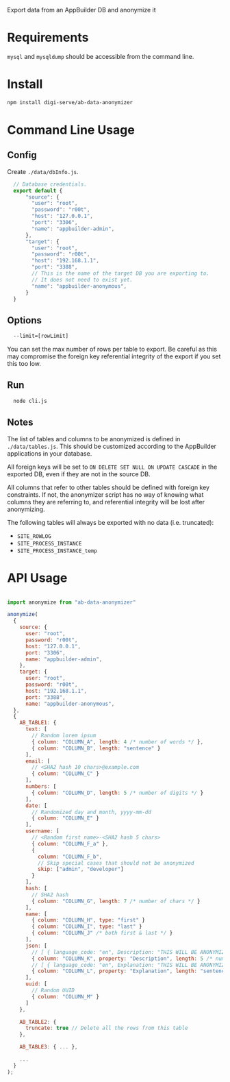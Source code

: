 Export data from an AppBuilder DB and anonymize it

# Requirements

`mysql` and `mysqldump` should be accessible from the command line.

# Install
```sh
npm install digi-serve/ab-data-anonymizer
```

# Command Line Usage

## Config
Create `./data/dbInfo.js`.
```js
  // Database credentials.
  export default {
      "source": {
        "user": "root",
        "password": "r00t",
        "host": "127.0.0.1",
        "port": "3306",
        "name": "appbuilder-admin",
      },
      "target": {
        "user": "root",
        "password": "r00t",
        "host": "192.168.1.1",
        "port": "3388",
        // This is the name of the target DB you are exporting to. 
        // It does not need to exist yet.
        "name": "appbuilder-anonymous",
      }
  }
```

## Options
```sh
  --limit=[rowLimit]
```
You can set the max number of rows per table to export. Be careful as this may compromise the foreign key referential integrity of the export if you set this too low.

## Run
```sh
  node cli.js
```

## Notes

The list of tables and columns to be anonymized is defined in `./data/tables.js`. This should be customized according to the AppBuilder applications in your database.

All foreign keys will be set to `ON DELETE SET NULL ON UPDATE CASCADE` in the exported DB, even if they are not in the source DB.

All columns that refer to other tables should be defined with foreign key constraints. If not, the anonymizer script has no way of knowing what columns they are referring to, and referential integrity will be lost after anonymizing.

The following tables will always be exported with no data (i.e. truncated):
- `SITE_ROWLOG`
- `SITE_PROCESS_INSTANCE`
- `SITE_PROCESS_INSTANCE_temp`

# API Usage

```js

import anonymize from "ab-data-anonymizer"

anonymize(
  {
    source: {
      user: "root",
      password: "r00t",
      host: "127.0.0.1",
      port: "3306",
      name: "appbuilder-admin",
    },
    target: {
      user: "root",
      password: "r00t",
      host: "192.168.1.1",
      port: "3388",
      name: "appbuilder-anonymous",
  },
  {
    AB_TABLE1: {
      text: [
        // Random lorem ipsum
        { column: "COLUMN_A", length: 4 /* number of words */ },
        { column: "COLUMN_B", length: "sentence" }
      ],
      email: [
        // <SHA2 hash 10 chars>@example.com
        { column: "COLUMN_C" }
      ],
      numbers: [
        { column: "COLUMN_D", length: 5 /* number of digits */ }
      ],
      date: [
        // Randomized day and month, yyyy-mm-dd
        { column: "COLUMN_E" }
      ],
      username: [
        // <Random first name>-<SHA2 hash 5 chars>
        { column: "COLUMN_F_a" },
        { 
          column: "COLUMN_F_b", 
          // Skip special cases that should not be anonymized
          skip: ["admin", "developer"]
        }
      ],
      hash: [
        // SHA2 hash
        { column: "COLUMN_G", length: 7 /* number of chars */ }
      ],
      name: [
        { column: "COLUMN_H", type: "first" }
        { column: "COLUMN_I", type: "last" }
        { column: "COLUMN_J" /* both first & last */ }
      ],
      json: [
        // [ { language_code: "en", Description: "THIS WILL BE ANONYMIZED" }, ... ]
        { column: "COLUMN_K", property: "Description", length: 5 /* number of words */ },
        // [ { language_code: "en", Explanation: "THIS WILL BE ANONYMIZED" }, ... ]
        { column: "COLUMN_L", property: "Explanation", length: "sentence" },
      ],
      uuid: [
        // Random UUID
        { column: "COLUMN_M" }
      ]
    },

    AB_TABLE2: {
      truncate: true // Delete all the rows from this table
    },

    AB_TABLE3: { ... },

    ...
  }
);
```
